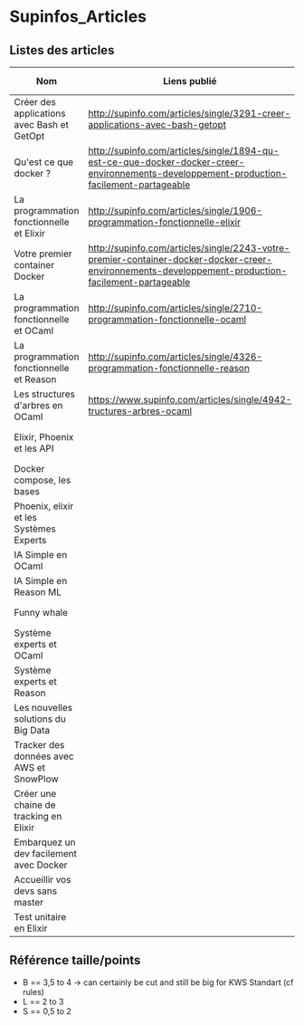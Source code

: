 # Supinfos_Articles

## Listes des articles

| Nom                                        | Liens publié                                                                                                                                       | Publié ? | Publié par                    | Finis | Size   | Writing |
| ------------------------------------------ | -------------------------------------------------------------------------------------------------------------------------------------------------- | -------- | ----------------------------- | ----- | ------ | ------- |
| Créer des applications avec Bash et GetOpt | http://supinfo.com/articles/single/3291-creer-applications-avec-bash-getopt                                                                        | X        | Titouan FREVILLE              | X     | B      |         |
| Qu'est ce que docker ?                     | http://supinfo.com/articles/single/1894-qu-est-ce-que-docker-docker-creer-environnements-developpement-production-facilement-partageable           | X        | Titouan FREVILLE              | X     | S      |         |
| La programmation fonctionnelle et Elixir   | http://supinfo.com/articles/single/1906-programmation-fonctionnelle-elixir                                                                         | X        | Titouan FREVILLE              | X     | B      |         |
| Votre premier container Docker             | http://supinfo.com/articles/single/2243-votre-premier-container-docker-docker-creer-environnements-developpement-production-facilement-partageable | X        | Titouan FREVILLE              | X     | S      |         |
| La programmation fonctionnelle et OCaml    | http://supinfo.com/articles/single/2710-programmation-fonctionnelle-ocaml                                                                          | X        | Titouan FREVILLE              | X     | B      |         |
| La programmation fonctionnelle et Reason   | http://supinfo.com/articles/single/4326-programmation-fonctionnelle-reason                                                                         | X        | Titouan FREVILLE              | X     | B      |         |
| Les structures d'arbres en OCaml           | https://www.supinfo.com/articles/single/4942-tructures-arbres-ocaml                                                                                | X        | Guy Landry KENFACK NGUIMATSIA | X     | B      |         |
| Elixir, Phoenix et les API                 |                                                                                                                                                    |          | Guy Landry KENFACK NGUIMATSIA | X     | B      |         |
| Docker compose, les bases                  |                                                                                                                                                    |          | Sarah El Aichi                |       | B      | X       |
| Phoenix, elixir et les Systèmes Experts    |                                                                                                                                                    |          | Sarah El Aichi                |       | S      | X       |
| IA Simple en OCaml                         |                                                                                                                                                    |          | Meygane Joubert               |       | B      |         |
| IA Simple en Reason ML                     |                                                                                                                                                    |          | Mathieu Wojciechowski         |       | B      |         |
| Funny whale                                |                                                                                                                                                    |          | Mathieu Wojciechowski         |       | S      |         |
| Système experts et OCaml                   |                                                                                                                                                    |          | Zakaria Khadir                |       | B      |         |
| Système experts et Reason                  |                                                                                                                                                    |          | Zakaria Khadir                |       | B      |         |
| Les nouvelles solutions du Big Data        |                                                                                                                                                    |          |                               |       | L to B |         |
| Tracker des données avec AWS et SnowPlow   |                                                                                                                                                    |          |                               |       | B      |         |
| Créer une chaine de tracking en Elixir     |                                                                                                                                                    |          |                               |       | B      |         |
| Embarquez un dev facilement avec Docker    |                                                                                                                                                    |          |                               |       | B      |         |
| Accueillir vos devs sans master            |                                                                                                                                                    |          |                               |       | L to B |         |
| Test unitaire en Elixir                    |                                                                                                                                                    |          |                               |       | B      |         |

## Référence taille/points

- B == 3,5 to 4 -> can certainly be cut and still be big for KWS Standart (cf rules)
- L == 2 to 3
- S == 0,5 to 2